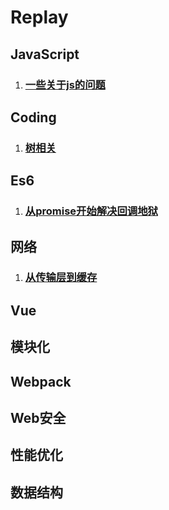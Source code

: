 # Replay
## JavaScript
1. ### [一些关于js的问题](https://github.com/JuneJH/Replay/blob/master/Javascript/%E4%B8%80%E4%BA%9B%E5%85%B3%E4%BA%8Ejs%E7%9A%84%E9%97%AE%E9%A2%98.md)

## Coding
1. ### [树相关](https://github.com/JuneJH/Replay/blob/master/killCoding/tree.md)

## Es6
1. ### [从promise开始解决回调地狱](https://github.com/JuneJH/Replay/blob/master/ES6/Promise.md)

## 网络
1. ### [从传输层到缓存](https://github.com/JuneJH/Replay/tree/master/network)

## Vue

## 模块化

## Webpack

## Web安全


## 性能优化

## 数据结构
